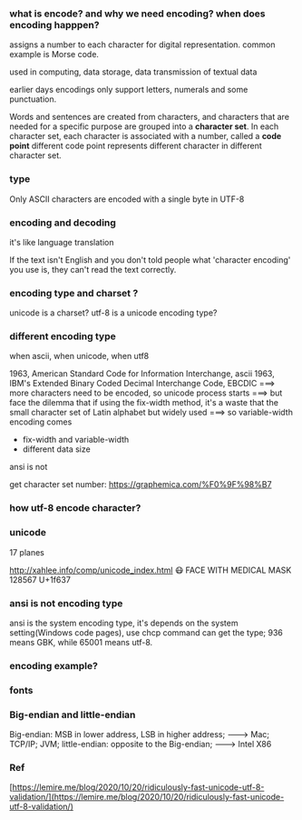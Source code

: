 ### what is encode? and why we need encoding? when does encoding happpen?

assigns a number to each character for digital representation.  common example is Morse code.

used in computing, data storage, data transmission of textual data

earlier days encodings only support letters, numerals and some punctuation.

Words and sentences are created from characters, and characters that are needed for a specific purpose are grouped into a **character set**.  In each character set, each character is associated with a number, called a **code point** different code point represents different character in different character set. 

### type

Only ASCII characters are encoded with a single byte in UTF-8

### encoding and decoding
it's like language translation

If the text isn't English and you don't told people what 'character encoding' you use is, they can't read the text correctly.

### encoding type and charset ? 
unicode is a charset? utf-8 is a unicode encoding type?

### different encoding type
when ascii, when unicode, when utf8

1963, American Standard Code for Information Interchange, ascii
1963,  IBM's Extended Binary Coded Decimal Interchange Code, EBCDIC
===> more characters need to be encoded, so unicode process starts
===> but face the dilemma that if using the fix-width method, it's a waste that the small character set of Latin alphabet but widely used 
===> so variable-width encoding comes

 * fix-width and variable-width
 * different data size

ansi is not 

get character set number: https://graphemica.com/%F0%9F%98%B7

### how utf-8 encode character? 



### unicode
17 planes

http://xahlee.info/comp/unicode_index.html
😷 FACE WITH MEDICAL MASK
128567
U+1f637




### ansi is not encoding type
ansi is the system encoding type, it's depends on the system setting(Windows code pages), use chcp command can get the type; 936 means GBK, while 65001 means utf-8. 

### encoding example?


### fonts

### Big-endian and little-endian
Big-endian: MSB in lower address, LSB in higher address; ---> Mac; TCP/IP; JVM;
little-endian: opposite to the Big-endian;   ---> Intel X86



### Ref
[https://lemire.me/blog/2020/10/20/ridiculously-fast-unicode-utf-8-validation/](https://lemire.me/blog/2020/10/20/ridiculously-fast-unicode-utf-8-validation/)